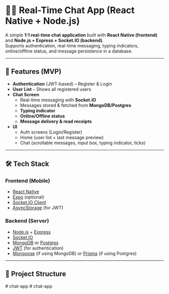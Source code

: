# 📱💬 Real-Time Chat App (React Native + Node.js)

A simple **1:1 real-time chat application** built with **React Native (frontend)** and **Node.js + Express + Socket.IO (backend)**.  
Supports authentication, real-time messaging, typing indicators, online/offline status, and message persistence in a database.

---

## 🚀 Features (MVP)

- **Authentication** (JWT-based) – Register & Login
- **User List** – Shows all registered users
- **Chat Screen**  
  - Real-time messaging with **Socket.IO**
  - Messages stored & fetched from **MongoDB/Postgres**
  - **Typing indicator**
  - **Online/Offline status**
  - **Message delivery & read receipts**
- **UI**  
  - Auth screens (Login/Register)  
  - Home (user list + last message preview)  
  - Chat (scrollable messages, input box, typing indicator, ticks)

---

## 🛠 Tech Stack

### Frontend (Mobile)
- [React Native](https://reactnative.dev/)  
- [Expo](https://expo.dev/) (optional)  
- [Socket.IO Client](https://socket.io/)  
- [AsyncStorage](https://react-native-async-storage.github.io/async-storage/) (for JWT)

### Backend (Server)
- [Node.js](https://nodejs.org/) + [Express](https://expressjs.com/)  
- [Socket.IO](https://socket.io/)  
- [MongoDB](https://www.mongodb.com/) or [Postgres](https://www.postgresql.org/)  
- [JWT](https://jwt.io/) (for authentication)  
- [Mongoose](https://mongoosejs.com/) (if using MongoDB) or [Prisma](https://www.prisma.io/) (if using Postgres)

---

## 📂 Project Structure

#   c h a t - a p p  
 #   c h a t - a p p  
 